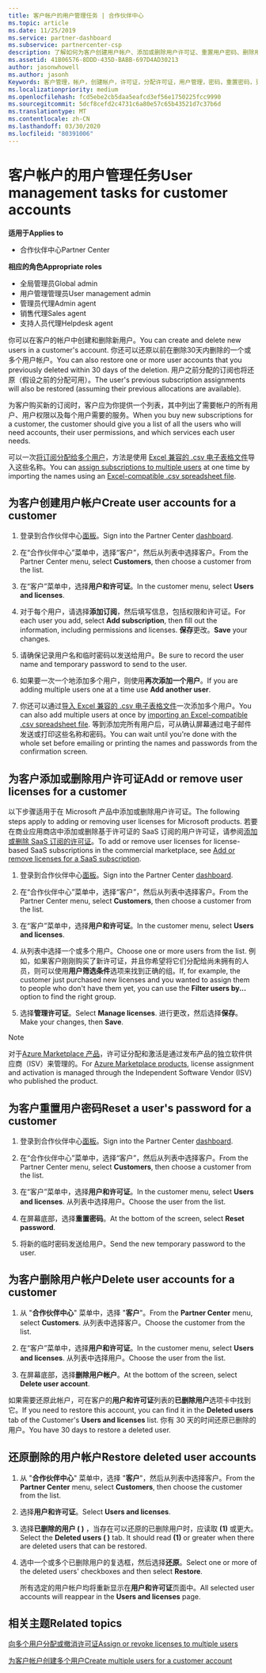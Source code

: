 ```yaml
---
title: 客户帐户的用户管理任务 | 合作伙伴中心
ms.topic: article
ms.date: 11/25/2019
ms.service: partner-dashboard
ms.subservice: partnercenter-csp
description: 了解如何为客户创建用户帐户、添加或删除用户许可证、重置用户密码、删除用户帐户或还原用户帐户。
ms.assetid: 41B06576-8DDD-435D-BABB-697D4AD30213
author: jasonwhowell
ms.author: jasonh
Keywords: 客户管理，帐户，创建帐户，许可证，分配许可证，用户管理，密码，重置密码，更改密码
ms.localizationpriority: medium
ms.openlocfilehash: fcd5ebe2cb5daa5eafcd3ef56e1750225fcc9990
ms.sourcegitcommit: 5dcf8cefd2c4731c6a80e57c65b43521d7c37b6d
ms.translationtype: MT
ms.contentlocale: zh-CN
ms.lasthandoff: 03/30/2020
ms.locfileid: "80391006"
---
```

# <a name="user-management-tasks-for-customer-accounts"></a><span data-ttu-id="2c34f-104">客户帐户的用户管理任务</span><span class="sxs-lookup"><span data-stu-id="2c34f-104">User management tasks for customer accounts</span></span>

<span data-ttu-id="2c34f-105">**适用于**</span><span class="sxs-lookup"><span data-stu-id="2c34f-105">**Applies to**</span></span>

- <span data-ttu-id="2c34f-106">合作伙伴中心</span><span class="sxs-lookup"><span data-stu-id="2c34f-106">Partner Center</span></span>

<span data-ttu-id="2c34f-107">**相应的角色**</span><span class="sxs-lookup"><span data-stu-id="2c34f-107">**Appropriate roles**</span></span>

- <span data-ttu-id="2c34f-108">全局管理员</span><span class="sxs-lookup"><span data-stu-id="2c34f-108">Global admin</span></span>
- <span data-ttu-id="2c34f-109">用户管理管理员</span><span class="sxs-lookup"><span data-stu-id="2c34f-109">User management admin</span></span>
- <span data-ttu-id="2c34f-110">管理员代理</span><span class="sxs-lookup"><span data-stu-id="2c34f-110">Admin agent</span></span>
- <span data-ttu-id="2c34f-111">销售代理</span><span class="sxs-lookup"><span data-stu-id="2c34f-111">Sales agent</span></span>
- <span data-ttu-id="2c34f-112">支持人员代理</span><span class="sxs-lookup"><span data-stu-id="2c34f-112">Helpdesk agent</span></span>

<span data-ttu-id="2c34f-113">你可以在客户的帐户中创建和删除新用户。</span><span class="sxs-lookup"><span data-stu-id="2c34f-113">You can create and delete new users in a customer's account.</span></span> <span data-ttu-id="2c34f-114">你还可以还原以前在删除30天内删除的一个或多个用户帐户。</span><span class="sxs-lookup"><span data-stu-id="2c34f-114">You can also restore one or more user accounts that you previously deleted within 30 days of the deletion.</span></span> <span data-ttu-id="2c34f-115">用户之前分配的订阅也将还原（假设之前的分配可用）。</span><span class="sxs-lookup"><span data-stu-id="2c34f-115">The user's previous subscription assignments will also be restored (assuming their previous allocations are available).</span></span>

<span data-ttu-id="2c34f-116">为客户购买新的订阅时，客户应为你提供一个列表，其中列出了需要帐户的所有用户、用户权限以及每个用户需要的服务。</span><span class="sxs-lookup"><span data-stu-id="2c34f-116">When you buy new subscriptions for a customer, the customer should give you a list of all the users who will need accounts, their user permissions, and which services each user needs.</span></span>  

<span data-ttu-id="2c34f-117">可以一次[将订阅分配给多个用户](bulk-license-provisioning-for-multiple-users.md)，方法是使用 [Excel 兼容的 .csv 电子表格文件](adding-multiple-users-to-a-customer-account.md)导入这些名称。</span><span class="sxs-lookup"><span data-stu-id="2c34f-117">You can [assign subscriptions to multiple users](bulk-license-provisioning-for-multiple-users.md) at one time by importing the names using an [Excel-compatible .csv spreadsheet file](adding-multiple-users-to-a-customer-account.md).</span></span>

<a href="" id="createuseraccounts"></a>

## <a name="create-user-accounts-for-a-customer"></a><span data-ttu-id="2c34f-118">为客户创建用户帐户</span><span class="sxs-lookup"><span data-stu-id="2c34f-118">Create user accounts for a customer</span></span>

1. <span data-ttu-id="2c34f-119">登录到合作伙伴中心[面板](https://partner.microsoft.com/dashboard)。</span><span class="sxs-lookup"><span data-stu-id="2c34f-119">Sign into the Partner Center [dashboard](https://partner.microsoft.com/dashboard).</span></span>

2. <span data-ttu-id="2c34f-120">在“合作伙伴中心”菜单中，选择“客户”，然后从列表中选择客户。</span><span class="sxs-lookup"><span data-stu-id="2c34f-120">From the Partner Center menu, select **Customers**, then choose a customer from the list.</span></span>

3. <span data-ttu-id="2c34f-121">在“客户”菜单中，选择**用户和许可证**。</span><span class="sxs-lookup"><span data-stu-id="2c34f-121">In the customer menu, select **Users and licenses**.</span></span>

4. <span data-ttu-id="2c34f-122">对于每个用户，请选择**添加订阅**，然后填写信息，包括权限和许可证。</span><span class="sxs-lookup"><span data-stu-id="2c34f-122">For each user you add, select **Add subscription**, then fill out the information, including permissions and licenses.</span></span> <span data-ttu-id="2c34f-123">**保存**更改。</span><span class="sxs-lookup"><span data-stu-id="2c34f-123">**Save** your changes.</span></span>

5. <span data-ttu-id="2c34f-124">请确保记录用户名和临时密码以发送给用户。</span><span class="sxs-lookup"><span data-stu-id="2c34f-124">Be sure to record the user name and temporary password to send to the user.</span></span>

6. <span data-ttu-id="2c34f-125">如果要一次一个地添加多个用户，则使用**再次添加一个用户**。</span><span class="sxs-lookup"><span data-stu-id="2c34f-125">If you are adding multiple users one at a time use **Add another user**.</span></span>

7. <span data-ttu-id="2c34f-126">你还可以通过[导入 Excel 兼容的 .csv 电子表格文件](adding-multiple-users-to-a-customer-account.md)一次添加多个用户。</span><span class="sxs-lookup"><span data-stu-id="2c34f-126">You can also add multiple users at once by [importing an Excel-compatible .csv spreadsheet file](adding-multiple-users-to-a-customer-account.md).</span></span> <span data-ttu-id="2c34f-127">等到添加完所有用户后，可从确认屏幕通过电子邮件发送或打印这些名称和密码。</span><span class="sxs-lookup"><span data-stu-id="2c34f-127">You can wait until you're done with the whole set before emailing or printing the names and passwords from the confirmation screen.</span></span>

<a href="" id="userlicensing"></a>

## <a name="add-or-remove-user-licenses-for-a-customer"></a><span data-ttu-id="2c34f-128">为客户添加或删除用户许可证</span><span class="sxs-lookup"><span data-stu-id="2c34f-128">Add or remove user licenses for a customer</span></span>

<span data-ttu-id="2c34f-129">以下步骤适用于在 Microsoft 产品中添加或删除用户许可证。</span><span class="sxs-lookup"><span data-stu-id="2c34f-129">The following steps apply to adding or removing user licenses for Microsoft products.</span></span> <span data-ttu-id="2c34f-130">若要在商业应用商店中添加或删除基于许可证的 SaaS 订阅的用户许可证，请参阅[添加或删除 SaaS 订阅的许可证](csp-commercial-marketplace-manage.md#add-or-remove-licenses-for-a-saas-subscription)。</span><span class="sxs-lookup"><span data-stu-id="2c34f-130">To add or remove user licenses for license-based SaaS subscriptions in the commercial marketplace, see [Add or remove licenses for a SaaS subscription](csp-commercial-marketplace-manage.md#add-or-remove-licenses-for-a-saas-subscription).</span></span>

1. <span data-ttu-id="2c34f-131">登录到合作伙伴中心[面板](https://partner.microsoft.com/dashboard)。</span><span class="sxs-lookup"><span data-stu-id="2c34f-131">Sign into the Partner Center [dashboard](https://partner.microsoft.com/dashboard).</span></span>

2. <span data-ttu-id="2c34f-132">在“合作伙伴中心”菜单中，选择“客户”，然后从列表中选择客户。</span><span class="sxs-lookup"><span data-stu-id="2c34f-132">From the Partner Center menu, select **Customers**, then choose a customer from the list.</span></span>

3. <span data-ttu-id="2c34f-133">在“客户”菜单中，选择**用户和许可证**。</span><span class="sxs-lookup"><span data-stu-id="2c34f-133">In the customer menu, select **Users and licenses**.</span></span>

4. <span data-ttu-id="2c34f-134">从列表中选择一个或多个用户。</span><span class="sxs-lookup"><span data-stu-id="2c34f-134">Choose one or more users from the list.</span></span> <span data-ttu-id="2c34f-135">例如，如果客户刚刚购买了新许可证，并且你希望将它们分配给尚未拥有的人员，则可以使用**用户筛选条件**选项来找到正确的组。</span><span class="sxs-lookup"><span data-stu-id="2c34f-135">If, for example, the customer just purchased new licenses and you wanted to assign them to people who don't have them yet, you can use the **Filter users by...** option to find the right group.</span></span>

5. <span data-ttu-id="2c34f-136">选择**管理许可证**。</span><span class="sxs-lookup"><span data-stu-id="2c34f-136">Select **Manage licenses**.</span></span> <span data-ttu-id="2c34f-137">进行更改，然后选择**保存**。</span><span class="sxs-lookup"><span data-stu-id="2c34f-137">Make your changes, then **Save**.</span></span>

> [!NOTE]
> <span data-ttu-id="2c34f-138">对于[Azure Marketplace 产品](csp-commercial-marketplace-manage.md#assign-licenses-and-activate-a-subscription-on-behalf-of-a-customer)，许可证分配和激活是通过发布产品的独立软件供应商（ISV）来管理的。</span><span class="sxs-lookup"><span data-stu-id="2c34f-138">For [Azure Marketplace products](csp-commercial-marketplace-manage.md#assign-licenses-and-activate-a-subscription-on-behalf-of-a-customer), license assignment and activation is managed through the Independent Software Vendor (ISV) who published the product.</span></span>

<a href="" id="resetpassword"></a>

## <a name="reset-a-users-password-for-a-customer"></a><span data-ttu-id="2c34f-139">为客户重置用户密码</span><span class="sxs-lookup"><span data-stu-id="2c34f-139">Reset a user's password for a customer</span></span>

1. <span data-ttu-id="2c34f-140">登录到合作伙伴中心[面板](https://partner.microsoft.com/dashboard)。</span><span class="sxs-lookup"><span data-stu-id="2c34f-140">Sign into the Partner Center [dashboard](https://partner.microsoft.com/dashboard).</span></span>

2. <span data-ttu-id="2c34f-141">在“合作伙伴中心”菜单中，选择“客户”，然后从列表中选择客户。</span><span class="sxs-lookup"><span data-stu-id="2c34f-141">From the Partner Center menu, select **Customers**, then choose a customer from the list.</span></span>

3.  <span data-ttu-id="2c34f-142">在“客户”菜单中，选择**用户和许可证**。</span><span class="sxs-lookup"><span data-stu-id="2c34f-142">In the customer menu, select **Users and licenses**.</span></span> <span data-ttu-id="2c34f-143">从列表中选择用户。</span><span class="sxs-lookup"><span data-stu-id="2c34f-143">Choose the user from the list.</span></span>

4.  <span data-ttu-id="2c34f-144">在屏幕底部，选择**重置密码**。</span><span class="sxs-lookup"><span data-stu-id="2c34f-144">At the bottom of the screen, select **Reset password**.</span></span> 

5.  <span data-ttu-id="2c34f-145">将新的临时密码发送给用户。</span><span class="sxs-lookup"><span data-stu-id="2c34f-145">Send the new temporary password to the user.</span></span>

<a href="" id="deleteuseraccounts"></a>

## <a name="delete-user-accounts-for-a-customer"></a><span data-ttu-id="2c34f-146">为客户删除用户帐户</span><span class="sxs-lookup"><span data-stu-id="2c34f-146">Delete user accounts for a customer</span></span>

1.  <span data-ttu-id="2c34f-147">从 "**合作伙伴中心**" 菜单中，选择 "**客户**"。</span><span class="sxs-lookup"><span data-stu-id="2c34f-147">From the **Partner Center** menu, select **Customers**.</span></span> <span data-ttu-id="2c34f-148">从列表中选择客户。</span><span class="sxs-lookup"><span data-stu-id="2c34f-148">Choose the customer from the list.</span></span>

2.  <span data-ttu-id="2c34f-149">在“客户”菜单中，选择**用户和许可证**。</span><span class="sxs-lookup"><span data-stu-id="2c34f-149">In the customer menu, select **Users and licenses**.</span></span> <span data-ttu-id="2c34f-150">从列表中选择用户。</span><span class="sxs-lookup"><span data-stu-id="2c34f-150">Choose the user from the list.</span></span>

3.  <span data-ttu-id="2c34f-151">在屏幕底部，选择**删除用户帐户**。</span><span class="sxs-lookup"><span data-stu-id="2c34f-151">At the bottom of the screen, select **Delete user account**.</span></span>

<span data-ttu-id="2c34f-152">如果需要还原此帐户，可在客户的**用户和许可证**列表的**已删除用户**选项卡中找到它。</span><span class="sxs-lookup"><span data-stu-id="2c34f-152">If you need to restore this account, you can find it in the **Deleted users** tab of the Customer's **Users and licenses** list.</span></span> <span data-ttu-id="2c34f-153">你有 30 天的时间还原已删除的用户。</span><span class="sxs-lookup"><span data-stu-id="2c34f-153">You have 30 days to restore a deleted user.</span></span>

<a href="" id="restoreuseraccounts"></a>

## <a name="restore-deleted-user-accounts"></a><span data-ttu-id="2c34f-154">还原删除的用户帐户</span><span class="sxs-lookup"><span data-stu-id="2c34f-154">Restore deleted user accounts</span></span>

1.  <span data-ttu-id="2c34f-155">从 "**合作伙伴中心**" 菜单中，选择 "**客户**"，然后从列表中选择客户。</span><span class="sxs-lookup"><span data-stu-id="2c34f-155">From the **Partner Center** menu, select **Customers**, then choose the customer from the list.</span></span>

2.  <span data-ttu-id="2c34f-156">选择**用户和许可证**。</span><span class="sxs-lookup"><span data-stu-id="2c34f-156">Select **Users and licenses**.</span></span>

3.  <span data-ttu-id="2c34f-157">选择**已删除的用户 ( )** ，当存在可以还原的已删除用户时，应读取 **(1)** 或更大。</span><span class="sxs-lookup"><span data-stu-id="2c34f-157">Select the **Deleted users ( )** tab. It should read **(1)** or greater when there are deleted users that can be restored.</span></span>

4.  <span data-ttu-id="2c34f-158">选中一个或多个已删除用户的复选框，然后选择**还原**。</span><span class="sxs-lookup"><span data-stu-id="2c34f-158">Select one or more of the deleted users' checkboxes and then select **Restore**.</span></span>

    <span data-ttu-id="2c34f-159">所有选定的用户帐户均将重新显示在**用户和许可证**页面中。</span><span class="sxs-lookup"><span data-stu-id="2c34f-159">All selected user accounts will reappear in the **Users and licenses** page.</span></span>

## <a name="related-topics"></a><span data-ttu-id="2c34f-160">相关主题</span><span class="sxs-lookup"><span data-stu-id="2c34f-160">Related topics</span></span>


[<span data-ttu-id="2c34f-161">向多个用户分配或撤消许可证</span><span class="sxs-lookup"><span data-stu-id="2c34f-161">Assign or revoke licenses to multiple users</span></span>](bulk-license-provisioning-for-multiple-users.md)

[<span data-ttu-id="2c34f-162">为客户帐户创建多个用户</span><span class="sxs-lookup"><span data-stu-id="2c34f-162">Create multiple users for a customer account</span></span>](adding-multiple-users-to-a-customer-account.md)